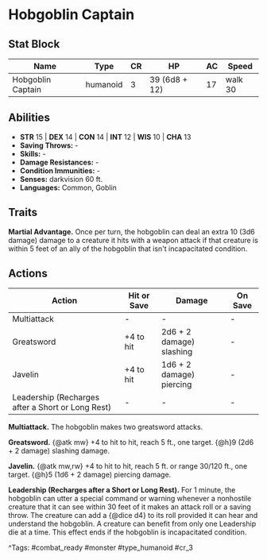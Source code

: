 # Hobgoblin Captain

## Stat Block

| Name | Type | CR | HP | AC | Speed |
|------|------|----|----|----|-------|
| Hobgoblin Captain | humanoid | 3 | 39 (6d8 + 12) | 17 | walk 30 |

## Abilities

- **STR** 15 | **DEX** 14 | **CON** 14 | **INT** 12 | **WIS** 10 | **CHA** 13
- **Saving Throws:** -  
- **Skills:** -  
- **Damage Resistances:** -  
- **Condition Immunities:** -  
- **Senses:** darkvision 60 ft.  
- **Languages:** Common, Goblin

## Traits

**Martial Advantage.** Once per turn, the hobgoblin can deal an extra 10 (3d6 damage) damage to a creature it hits with a weapon attack if that creature is within 5 feet of an ally of the hobgoblin that isn't incapacitated condition.


## Actions

| Action | Hit or Save | Damage | On Save |
|--------|--------------|--------|----------|
| Multiattack | - | - | - |
| Greatsword | +4 to hit | 2d6 + 2 damage) slashing | - |
| Javelin | +4 to hit | 1d6 + 2 damage) piercing | - |
| Leadership (Recharges after a Short or Long Rest) | - | - | - |

**Multiattack.** The hobgoblin makes two greatsword attacks.

**Greatsword.** {@atk mw} +4 to hit to hit, reach 5 ft., one target. {@h}9 (2d6 + 2 damage) slashing damage.

**Javelin.** {@atk mw,rw} +4 to hit to hit, reach 5 ft. or range 30/120 ft., one target. {@h}5 (1d6 + 2 damage) piercing damage.

**Leadership (Recharges after a Short or Long Rest).** For 1 minute, the hobgoblin can utter a special command or warning whenever a nonhostile creature that it can see within 30 feet of it makes an attack roll or a saving throw. The creature can add a {@dice d4} to its roll provided it can hear and understand the hobgoblin. A creature can benefit from only one Leadership die at a time. This effect ends if the hobgoblin is incapacitated condition.


^Tags: #combat_ready #monster #type_humanoid #cr_3